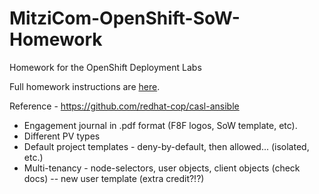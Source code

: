 # MitziCom-OpenShift-SoW-Homework
Homework for the OpenShift Deployment Labs

Full homework instructions are [here](https://www.opentlc.com/labs/ocp_advanced_deployment/08_1_Assignment_Lab.html).

Reference - https://github.com/redhat-cop/casl-ansible

* Engagement journal in .pdf format (F8F logos, SoW template, etc).
* Different PV types
* Default project templates - deny-by-default, then allowed... (isolated, etc.)
* Multi-tenancy - node-selectors, user objects, client objects (check docs) -- new user template (extra credit?!?)
